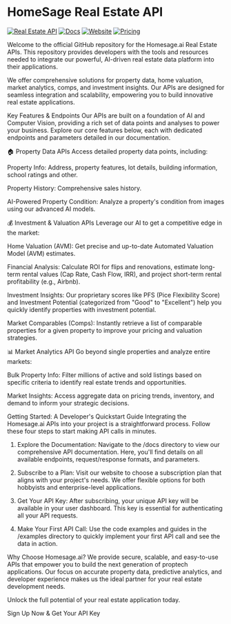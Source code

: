 

# HomeSage Real Estate API
[![Real Estate API](https://img.shields.io/badge/real_estate-api-%235177fc)](https://github.com/ZR2021DC/Homesage.ai-Real-Estate-APIs/tree/main/examples)
[![Docs](https://img.shields.io/badge/Docs-%235177fc)](https://github.com/ZR2021DC/Homesage.ai-Real-Estate-APIs/tree/main/docs)
[![Website](https://img.shields.io/badge/Homesage.ai-%235177fc)](https://homesage.ai)
[![Pricing](https://img.shields.io/badge/Pricing-%235177fc)](https://homesage.ai/pricing)


Welcome to the official GitHub repository for the Homesage.ai Real Estate APIs. This repository provides developers with the tools and resources needed to integrate our powerful, AI-driven real estate data platform into their applications. 

We offer comprehensive solutions for property data, home valuation, market analytics, comps, and investment insights. Our APIs are designed for seamless integration and scalability, empowering you to build innovative real estate applications.


Key Features & Endpoints
Our APIs are built on a foundation of AI and Computer Vision, providing a rich set of data points and analyses to power your business. Explore our core features below, each with dedicated endpoints and parameters detailed in our documentation.

🏠 Property Data APIs
Access detailed property data points, including:

Property Info: Address, property features, lot details, building information, school ratings and other.

Property History: Comprehensive sales history.

AI-Powered Property Condition: Analyze a property's condition from images using our advanced AI models.

💰 Investment & Valuation APIs
Leverage our AI to get a competitive edge in the market:

Home Valuation (AVM): Get precise and up-to-date Automated Valuation Model (AVM) estimates.

Financial Analysis: Calculate ROI for flips and renovations, estimate long-term rental values (Cap Rate, Cash Flow, IRR), and project short-term rental profitability (e.g., Airbnb).

Investment Insights: Our proprietary scores like PFS (Pice Flexibility Score) and Investment Potential (categorized from "Good" to "Excellent") help you quickly identify properties with investment potential.

Market Comparables (Comps): Instantly retrieve a list of comparable properties for a given property to improve your pricing and valuation strategies.

📊 Market Analytics API
Go beyond single properties and analyze entire markets:

Bulk Property Info: Filter millions of active and sold listings based on specific criteria to identify real estate trends and opportunities.

Market Insights: Access aggregate data on pricing trends, inventory, and demand to inform your strategic decisions.


Getting Started: A Developer's Quickstart Guide
Integrating the Homesage.ai APIs into your project is a straightforward process. Follow these four steps to start making API calls in minutes.

  1. Explore the Documentation: Navigate to the /docs directory to view our comprehensive API documentation. Here, you'll find details on all available endpoints, request/response formats, and parameters.

  2. Subscribe to a Plan: Visit our website to choose a subscription plan that aligns with your project's needs. We offer flexible options for both hobbyists and enterprise-level applications.

  3. Get Your API Key: After subscribing, your unique API key will be available in your user dashboard. This key is essential for authenticating all your API requests.

  4. Make Your First API Call: Use the code examples and guides in the /examples directory to quickly implement your first API call and see the data in action.


Why Choose Homesage.ai?
We provide secure, scalable, and easy-to-use APIs that empower you to build the next generation of proptech applications. Our focus on accurate property data, predictive analytics, and developer experience makes us the ideal partner for your real estate development needs.

Unlock the full potential of your real estate application today.

Sign Up Now & Get Your API Key
